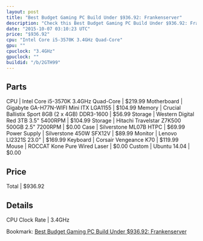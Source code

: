 ```yaml
---
layout: post
title: "Best Budget Gaming PC Build Under $936.92: Frankenserver"
description: "Check this Best Budget Gaming PC Build Under $936.92: Frankenserver. CPU: Intel Core i5-3570K 3.4GHz Quad-Core, Motherboard: Gigabyte GA-H77N-WIFI Mini ITX LGA1155, Memory"
date: "2015-10-07 03:10:23 UTC"
price: "$936.92"
cpu: "Intel Core i5-3570K 3.4GHz Quad-Core"
gpu: ""
cpuclock: "3.4GHz"
gpuclock: ""
buildid: "/b/2GTH99"
---
```


## Parts

CPU | Intel Core i5-3570K 3.4GHz Quad-Core | $219.99
Motherboard | Gigabyte GA-H77N-WIFI Mini ITX LGA1155 | $104.99
Memory | Crucial Ballistix Sport 8GB (2 x 4GB) DDR3-1600 | $56.99
Storage | Western Digital Red 3TB 3.5" 5400RPM | $104.99
Storage | Hitachi Travelstar Z7K500 500GB 2.5" 7200RPM | $0.00
Case | Silverstone ML07B HTPC | $69.99
Power Supply | Silverstone 450W SFX12V | $89.99
Monitor | Lenovo LI2321S 23.0" | $169.99
Keyboard | Corsair Vengeance K70 | $119.99
Mouse | ROCCAT Kone Pure Wired Laser | $0.00
Custom | Ubuntu 14.04 | $0.00

## Price

Total | $936.92

## Details

CPU Clock Rate | 3.4GHz

Bookmark: [Best Budget Gaming PC Build Under $936.92: Frankenserver](http://pcbuilders.github.io/2015/10/07/best-budget-gaming-pc-build-under-936-dollars-dot-92-frankenserver/)
